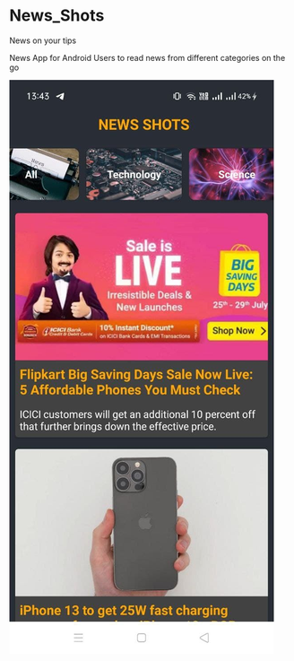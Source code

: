 # News_Shots
News on your tips

News App for Android Users to read news from different categories on the go

![](images/photo_2021-07-25_13-56-40.jpg)



